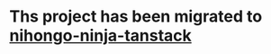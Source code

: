 # Ths project has been migrated to [nihongo-ninja-tanstack](github.com/Dillpickleschmidt/nihongo-ninja-tanstack)
